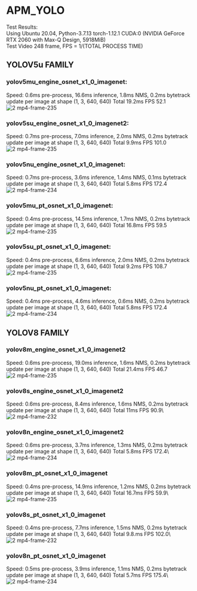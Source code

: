 # APM_YOLO

Test Results:\
Using Ubuntu 20.04, Python-3.7.13 torch-1.12.1 CUDA:0 (NVIDIA GeForce RTX 2060 with Max-Q Design, 5918MiB) \
Test Video 248 frame, FPS = 1/(TOTAL PROCESS TIME)

## YOLOV5u FAMILY
### yolov5mu_engine_osnet_x1_0_imagenet:
Speed: 0.6ms pre-process, 16.6ms inference, 1.8ms NMS, 0.2ms bytetrack update per image at shape (1, 3, 640, 640) Total 19.2ms FPS 52.1\
![2 mp4-frame-235](https://user-images.githubusercontent.com/82593344/233098974-5de3924b-55eb-4e59-a977-e7e44e535df7.jpg)

### yolov5su_engine_osnet_x1_0_imagenet2:
Speed: 0.7ms pre-process, 7.0ms inference, 2.0ms NMS, 0.2ms bytetrack update per image at shape (1, 3, 640, 640) Total 9.9ms FPS 101.0\
![2 mp4-frame-235](https://user-images.githubusercontent.com/82593344/233100402-d526ac68-64a3-4fc4-b429-2b9dee2a06c8.jpg)

### yolov5nu_engine_osnet_x1_0_imagenet:
Speed: 0.7ms pre-process, 3.6ms inference, 1.4ms NMS, 0.1ms bytetrack update per image at shape (1, 3, 640, 640) Total 5.8ms FPS 172.4\
![2 mp4-frame-234](https://user-images.githubusercontent.com/82593344/233101246-7b33b64f-c559-4a11-8752-b1585d19bca2.jpg)

### yolov5mu_pt_osnet_x1_0_imagenet:
Speed: 0.4ms pre-process, 14.5ms inference, 1.7ms NMS, 0.2ms bytetrack update per image at shape (1, 3, 640, 640) Total 16.8ms FPS 59.5\
![2 mp4-frame-235](https://user-images.githubusercontent.com/82593344/233101864-a4ee39ae-aea5-479a-8c14-bcfc6b2ea2ae.jpg)

### yolov5su_pt_osnet_x1_0_imagenet:
Speed: 0.4ms pre-process, 6.6ms inference, 2.0ms NMS, 0.2ms bytetrack update per image at shape (1, 3, 640, 640) Total 9.2ms FPS 108.7\
![2 mp4-frame-235](https://user-images.githubusercontent.com/82593344/233102095-a3649aae-770a-45f0-b164-ce64f1a321b6.jpg)

### yolov5nu_pt_osnet_x1_0_imagenet:
Speed: 0.4ms pre-process, 4.6ms inference, 0.6ms NMS, 0.2ms bytetrack update per image at shape (1, 3, 640, 640) Total 5.8ms FPS 172.4\
![2 mp4-frame-234](https://user-images.githubusercontent.com/82593344/233102323-5c5569c1-e97c-4efc-8b31-5eaafa35db53.jpg)

## YOLOV8 FAMILY
### yolov8m_engine_osnet_x1_0_imagenet2
Speed: 0.6ms pre-process, 19.0ms inference, 1.6ms NMS, 0.2ms bytetrack update per image at shape (1, 3, 640, 640) Total 21.4ms FPS 46.7\
![2 mp4-frame-235](https://user-images.githubusercontent.com/82593344/233103622-8f16458a-c1e9-4ac2-8fbd-e1a8ac056382.jpg)

### yolov8s_engine_osnet_x1_0_imagenet2
Speed: 0.6ms pre-process, 8.4ms inference, 1.6ms NMS, 0.2ms bytetrack update per image at shape (1, 3, 640, 640) Total 11ms FPS 90.9\ 
![2 mp4-frame-232](https://user-images.githubusercontent.com/82593344/233104906-65e57dba-59cb-45bb-a79a-e8e01472fa33.jpg)


### yolov8n_engine_osnet_x1_0_imagenet2
Speed: 0.6ms pre-process, 3.7ms inference, 1.3ms NMS, 0.2ms bytetrack update per image at shape (1, 3, 640, 640) Total 5.8ms FPS 172.4\ 
![2 mp4-frame-234](https://user-images.githubusercontent.com/82593344/233104035-d203e8c7-281a-4f71-9d4d-070bf54a1247.jpg)

### yolov8m_pt_osnet_x1_0_imagenet
Speed: 0.4ms pre-process, 14.9ms inference, 1.2ms NMS, 0.2ms bytetrack update per image at shape (1, 3, 640, 640) Total 16.7ms FPS 59.9\ 
![2 mp4-frame-235](https://user-images.githubusercontent.com/82593344/233103799-d440454e-7a7c-4788-8448-271d56516951.jpg)
### yolov8s_pt_osnet_x1_0_imagenet
Speed: 0.4ms pre-process, 7.7ms inference, 1.5ms NMS, 0.2ms bytetrack update per image at shape (1, 3, 640, 640) Total 9.8.ms FPS 102.0\  
![2 mp4-frame-232](https://user-images.githubusercontent.com/82593344/233105038-c22811a0-6edf-4b39-8f57-4b01ef107b38.jpg)

### yolov8n_pt_osnet_x1_0_imagenet
Speed: 0.5ms pre-process, 3.9ms inference, 1.1ms NMS, 0.2ms bytetrack update per image at shape (1, 3, 640, 640) Total 5.7ms FPS 175.4\ 
![2 mp4-frame-234](https://user-images.githubusercontent.com/82593344/233104245-b05c3eed-fe32-4383-be12-92c7afbb1f68.jpg)






